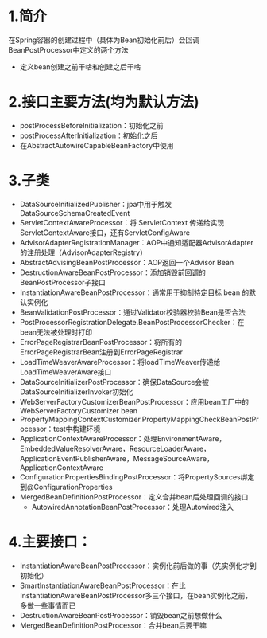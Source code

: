# 1.简介
在Spring容器的创建过程中（具体为Bean初始化前后）会回调BeanPostProcessor中定义的两个方法
- 定义bean创建之前干啥和创建之后干啥

# 2.接口主要方法(均为默认方法)
- postProcessBeforeInitialization：初始化之前
- postProcessAfterInitialization：初始化之后
- 在AbstractAutowireCapableBeanFactory中使用

# 3.子类
- DataSourceInitializedPublisher：jpa中用于触发DataSourceSchemaCreatedEvent
- ServletContextAwareProcessor：将 ServletContext 传递给实现ServletContextAware接口，还有ServletConfigAware
- AdvisorAdapterRegistrationManager：AOP中通知适配器AdvisorAdapter的注册处理（AdvisorAdapterRegistry）
- AbstractAdvisingBeanPostProcessor：AOP返回一个Advisor Bean
- DestructionAwareBeanPostProcessor：添加销毁前回调的BeanPostProcessor子接口
- InstantiationAwareBeanPostProcessor：通常用于抑制特定目标 bean 的默认实例化
- BeanValidationPostProcessor：通过Validator校验器校验Bean是否合法
- PostProcessorRegistrationDelegate.BeanPostProcessorChecker：在bean无法被处理时打印
- ErrorPageRegistrarBeanPostProcessor：将所有的ErrorPageRegistrarBean注册到ErrorPageRegistrar
- LoadTimeWeaverAwareProcessor：将loadTimeWeaver传递给LoadTimeWeaverAware接口
- DataSourceInitializerPostProcessor：确保DataSource会被DataSourceInitializerInvoker初始化
- WebServerFactoryCustomizerBeanPostProcessor：应用bean工厂中的WebServerFactoryCustomizer bean
- PropertyMappingContextCustomizer.PropertyMappingCheckBeanPostProcessor：test中构建环境
- ApplicationContextAwareProcessor：处理EnvironmentAware，EmbeddedValueResolverAware，ResourceLoaderAware，ApplicationEventPublisherAware，MessageSourceAware，ApplicationContextAware
- ConfigurationPropertiesBindingPostProcessor：将PropertySources绑定到@ConfigurationProperties
- MergedBeanDefinitionPostProcessor：定义合并bean后处理回调的接口
    - AutowiredAnnotationBeanPostProcessor：处理Autowired注入

# 4.主要接口：
- InstantiationAwareBeanPostProcessor：实例化前后做的事（先实例化才到初始化）
- SmartInstantiationAwareBeanPostProcessor：在比InstantiationAwareBeanPostProcessor多三个接口，在bean实例化之前，多做一些事情而已
- DestructionAwareBeanPostProcessor：销毁bean之前想做什么
- MergedBeanDefinitionPostProcessor：合并bean后要干嘛
